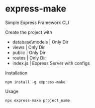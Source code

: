 # express-make
Simple Express Framework CLI

Create the project with

- database\models | Only Dir
- views | Only Dir
- public | Only Dir
- routes | Only Dir
- index.js | Express Server with configs

Installation

```
npm install -g express-make
```

Usage

```
npx express-make project_name
```